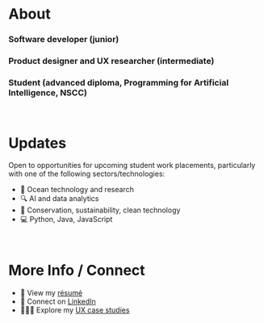 # About
### Software developer (junior)
### Product designer and UX researcher (intermediate)
### Student (advanced diploma, Programming for Artificial Intelligence, NSCC)

<br />

# Updates
Open to opportunities for upcoming student work placements, particularly with one of the following sectors/technologies:
- 🌊 Ocean technology and research
- 🔍 AI and data analytics
- 🌱 Conservation, sustainability, clean technology
- 💻 Python, Java, JavaScript

<br />

# More Info / Connect
- 📄 View my [résumé](https://drive.google.com/file/d/1Rxvu6U8NPcQpL-HU0hoM2CoJCFPPYUmM/view?usp=sharing)
- 🤝 Connect on [LinkedIn](https://www.linkedin.com/in/r-scoville/)
- 👩🏻‍💻 Explore my [UX case studies](https://rosescoville.com)
